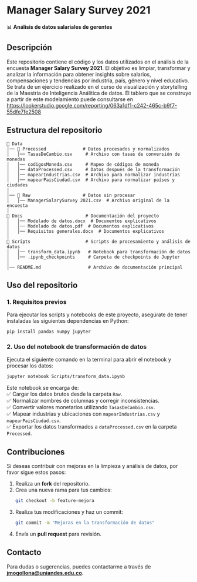 # **Manager Salary Survey 2021**  
📊 **Análisis de datos salariales de gerentes**  

## **Descripción**  
Este repositorio contiene el código y los datos utilizados en el análisis de la encuesta **Manager Salary Survey 2021**. El objetivo es limpiar, transformar y analizar la información para obtener insights sobre salarios, compensaciones y tendencias por industria, país, género y nivel educativo. 
Se trata de un ejercicio realizado en el curso de visualización y storytelling de la Maestria de Inteligencia Análitica de datos. 
El tablero que se construyo a partir de este modelamiento puede consultarse en https://lookerstudio.google.com/reporting/063a1df1-c242-465c-b9f7-55dfe7fe2508

## **Estructura del repositorio**  

```
📂 Data
│── 📂 Processed              # Datos procesados y normalizados
│   │── TasasDeCambio.csv     # Archivo con tasas de conversión de monedas
│   │── codigosMoneda.csv     # Mapeo de códigos de moneda
│   │── dataProcessed.csv     # Datos después de la transformación
│   │── mapearIndustrias.csv  # Archivo para normalizar industrias
│   │── mapearPaisCiudad.csv  # Archivo para normalizar países y ciudades
│
│── 📂 Raw                    # Datos sin procesar
│   │── ManagerSalarySurvey 2021.csv  # Archivo original de la encuesta
│
📂 Docs                        # Documentación del proyecto
│   │── Modelado de datos.docx  # Documentos explicativos
│   │── Modelado de datos.pdf  # Documentos explicativos
│   │── Requisitos generales.docx  # Documentos explicativos
│
📂 Scripts                     # Scripts de procesamiento y análisis de datos
│   │── transform_data.ipynb   # Notebook para transformación de datos
│   │── .ipynb_checkpoints     # Carpeta de checkpoints de Jupyter
│
│── README.md                  # Archivo de documentación principal
```

## **Uso del repositorio**  

### **1. Requisitos previos**  
Para ejecutar los scripts y notebooks de este proyecto, asegúrate de tener instaladas las siguientes dependencias en Python:  

```bash
pip install pandas numpy jupyter
```

### **2. Uso del notebook de transformación de datos**  
Ejecuta el siguiente comando en la terminal para abrir el notebook y procesar los datos:  

```bash
jupyter notebook Scripts/transform_data.ipynb
```

Este notebook se encarga de:  
✅ Cargar los datos brutos desde la carpeta `Raw`.  
✅ Normalizar nombres de columnas y corregir inconsistencias.  
✅ Convertir valores monetarios utilizando `TasasDeCambio.csv`.  
✅ Mapear industrias y ubicaciones con `mapearIndustrias.csv` y `mapearPaisCiudad.csv`.  
✅ Exportar los datos transformados a `dataProcessed.csv` en la carpeta `Processed`.  

## **Contribuciones**  
Si deseas contribuir con mejoras en la limpieza y análisis de datos, por favor sigue estos pasos:  
1. Realiza un **fork** del repositorio.  
2. Crea una nueva rama para tus cambios:  
   ```bash
   git checkout -b feature-mejora
   ```  
3. Realiza tus modificaciones y haz un commit:  
   ```bash
   git commit -m "Mejoras en la transformación de datos"
   ```  
4. Envía un **pull request** para revisión.  

## **Contacto**  
Para dudas o sugerencias, puedes contactarme a través de **jmogollona@uniandes.edu.co**.  


